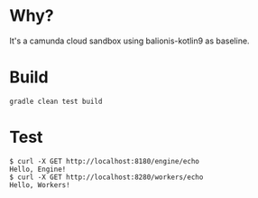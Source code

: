 # Why?
It's a camunda cloud sandbox using balionis-kotlin9 as baseline.

# Build
```
gradle clean test build
```

# Test
```
$ curl -X GET http://localhost:8180/engine/echo
Hello, Engine!
$ curl -X GET http://localhost:8280/workers/echo
Hello, Workers!  
```
